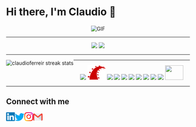 # Hi there, I'm Claudio 👋


<div style="display: inline_block" align="center">
  <img align="center" alt="GIF" src="https://i.pinimg.com/originals/e4/26/70/e426702edf874b181aced1e2fa5c6cde.gif"/>
</div>

---

<div style="display: inline_block" align="center">
  <img height="170em" src="https://github-readme-stats.vercel.app/api?username=ClaudioFerreir&show_icons=true&&include_all_commits=true&count_private=true&theme=radical"/>
  <img height="170em" src="https://github-readme-stats.vercel.app/api/top-langs/?username=ClaudioFerreir&layout=compact&langs_count=20&theme=radical"/>
</div>

---

<div>
  <img align="left" src="https://github-readme-streak-stats.herokuapp.com/?user=claudioferreir&theme=dark" alt="claudioferreir streak stats" />
</div>

---

<div style="display: inline_block" align="center">
  <a src="https://www.ruby-lang.org/"><img src="https://img.icons8.com/color/48/000000/ruby-programming-language.png"/></a>
  <img height="40" width="50" src="https://raw.githubusercontent.com/devicons/devicon/master/icons/rails/rails-plain.svg">
  <a src="https://www.w3schools.com/html/"><img src="https://img.icons8.com/color/48/000000/html-5.png"/></a>
  <a src="https://www.w3schools.com/css/"><img src="https://img.icons8.com/color/48/000000/css3.png"/></a>
  <a src="https://getbootstrap.com/"><img src="https://img.icons8.com/color/48/000000/bootstrap.png"/></a>
  <a src="https://www.javascript.com/"><img src="https://img.icons8.com/color/48/000000/javascript.png"/></a>
  <a src="https://www.figma.com/"><img src="https://img.icons8.com/color/48/000000/figma.png"/></a>
  <a src="https://visualstudio.microsoft.com/"><img src="https://img.icons8.com/color/48/000000/visual-studio.png"/></a>
  <a src="https://github.com/"><img src="https://img.icons8.com/color/48/000000/github--v1.png"/></a>
  <a src="https://www.w3schools.com/html/"><img src="https://img.icons8.com/color/48/000000/heroku.png"/></a>
  <img height="40" width="50" src="https://cdn.jsdelivr.net/gh/devicons/devicon/icons/java/java-original.svg"/>
</div>

---

## Connect with me 
<div style="display: inline_block" align="center">
  <a href="https://www.linkedin.com/in/claudioferreirajr">
    <img align="left" alt="Claudio Ferreira | Linkedin" width="24px" src="https://github.com/SatYu26/SatYu26/blob/master/Assets/Linkedin.svg" />
  </a> &nbsp;&nbsp;
  <a href="#">
    <img align="left" alt="Claudio Ferreira | Twitter" width="26px" src="https://github.com/SatYu26/SatYu26/blob/master/Assets/Twitter.svg" />
  </a> &nbsp;&nbsp;
  <a href="https://www.instagram.com/claudioferreira.jr/">
    <img align="left" alt="Claudio Ferreira | Instagram" width="24px" src="https://github.com/SatYu26/SatYu26/blob/master/Assets/Instagram.svg" />
  </a> &nbsp;&nbsp;
  <a href="mailto:claudioferreirajr@hotmail.com">
    <img align="left" alt="Claudio Ferreira | Hotmail" width="26px" src="https://github.com/SatYu26/SatYu26/blob/master/Assets/Gmail.svg" />
  </a> 
</div><br />

 

